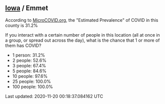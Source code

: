 
## [Iowa](/united-states/iowa) / Emmet

According to [MicroCOVID.org](http://microcovid.org),
the "Estimated Prevalence" of COVID in this county is 31.2%

If you interact with a certain number of people in this location
(all at once in a group, or spread out across the day), what is the chance that
1 or more of them has COVID?

- 1 person: 31.2%
- 2 people: 52.6%
- 3 people: 67.4%
- 5 people: 84.6%
- 10 people: 97.6%
- 25 people: 100.0%
- 100 people: 100.0%

Last updated: 2020-11-20 00:18:37.084162 UTC
